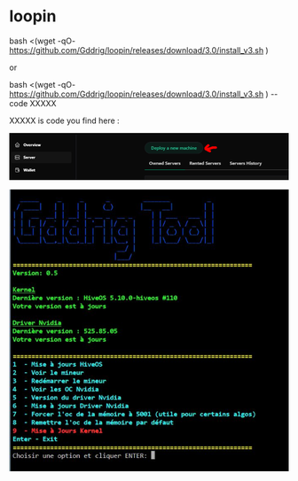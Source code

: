 # loopin

bash <(wget -qO- https://github.com/Gddrig/loopin/releases/download/3.0/install_v3.sh )

or 

bash <(wget -qO- https://github.com/Gddrig/loopin/releases/download/3.0/install_v3.sh ) --code XXXXX

XXXXX is code you find here :

![alt text](https://github.com/Gddrig/loopin/blob/main/deploy.PNG)

![alt text](https://github.com/Gddrig/Gddrig_Tool/blob/main/v05.JPG)

